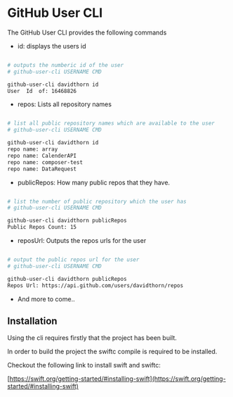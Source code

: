 # GitHub User CLI

The GitHub User CLI provides the following commands

* id: displays the users id

```bash

# outputs the numberic id of the user
# github-user-cli USERNAME CMD

github-user-cli davidthorn id
User  Id  of: 16468826

```

* repos: Lists all repository names

```bash

# list all public repository names which are available to the user
# github-user-cli USERNAME CMD

github-user-cli davidthorn id
repo name: array
repo name: CalenderAPI
repo name: composer-test
repo name: DataRequest


```

* publicRepos: How many public repos that they have.

```bash

# list the number of public repository which the user has
# github-user-cli USERNAME CMD

github-user-cli davidthorn publicRepos
Public Repos Count: 15


```

* reposUrl: Outputs the repos urls for the user

```bash

# output the public repos url for the user
# github-user-cli USERNAME CMD

github-user-cli davidthorn publicRepos
Repos Url: https://api.github.com/users/davidthorn/repos


```

* And more to come..

## Installation

Using the cli requires firstly that the project has been built.

In order to build the project the swiftc compile is required to be installed.

Checkout the following link to install swift and swiftc: 

[https://swift.org/getting-started/#installing-swift](https://swift.org/getting-started/#installing-swift)




